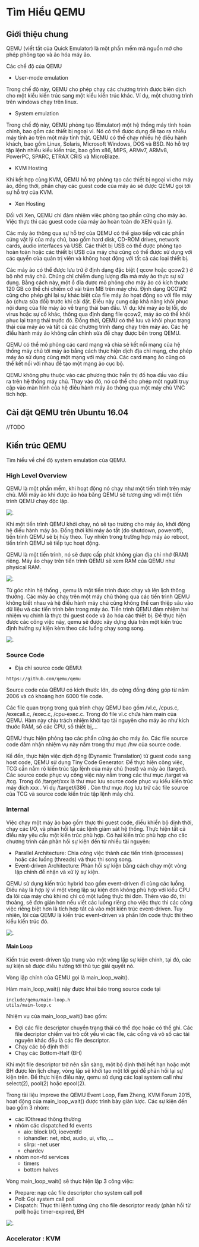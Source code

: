 # Tìm Hiểu QEMU

## Giới thiệu chung

QEMU (viết tắt của Quick Emulator) là một phần mềm mã nguồn mở cho phép phỏng tạo và ảo hóa máy ảo.

Các chế độ của QEMU

* User-mode emulation

Trong chế độ này, QEMU cho phép chạy các chương trình được biên dịch cho một kiểu kiến trúc sang một kiểu kiến trúc khác. Ví dụ, một chương trình trên windows chạy trên linux.

* System emulation

Trong chế độ này, QEMU phỏng tạo (Emulator) một hệ thống máy tính hoàn chỉnh, bao gồm các thiết bị ngoại vi. Nó có thể được dụng để tạo ra nhiều máy tính ảo trên một máy tính thật. QEMU có thể chạy nhiều hệ điều hành khách, bao gồm Linux, Solaris, Microsoft Windows, DOS và BSD. Nó hỗ trợ tập lệnh nhiều kiểu kiến trúc, bao gồm x86, MIPS, ARMv7, ARMv8, PowerPC, SPARC, ETRAX CRIS và MicroBlaze.

* KVM Hosting

Khi kết hợp cùng KVM, QEMU hỗ trợ phỏng tạo các thiết bị ngoại vi cho máy ảo, đồng thời, phần chạy các guest code của máy ảo sẽ được QEMU  gọi tới sự hỗ trợ của KVM.

* Xen Hosting

Đối với Xen, QEMU chỉ đảm nhiệm việc phỏng tạo phần cứng cho máy ảo. Việc thực thi các guest code của máy ảo hoàn toàn do XEN quản lý.


Các máy ảo thông qua sự hỗ trợ của QEMU có thể giao tiếp với các phần cứng vật lý của máy chủ, bao gồm hard disk, CD-ROM drives, network cards, audio interfaces và USB. Các thiết bị USB có thể được phỏng tạo hoàn toàn hoặc các thiết bị USB của máy chủ cũng có thể được sử dụng với các quyền của quản trị viên và không hoạt động với tất cả các loại thiết bị.

Các máy ảo có thể được lưu trữ ở định dạng đặc biệt ( qcow hoặc qcow2 ) ở bộ nhớ máy chủ. Chúng chỉ chiếm dung lượng đĩa mà máy ảo thực sự sử dụng. Bằng cách này, một ổ đĩa được mô phỏng cho máy ảo có kích thước 120 GB có thể chỉ chiếm cỡ vài trăm MB trên máy chủ. Định dạng QCOW2 cũng cho phép ghi lại sự khác biệt của file máy ảo hoạt động so với file máy ảo (chưa sửa đổi) trước khi cài đặt. Điều này cung cấp khả năng khôi phục nội dung của file máy ảo về trạng thái ban đầu. Ví dụ: khi máy ảo bị lỗi, do virus hoặc sự cố khác, thông qua định dạng file qcow2, máy ảo có thể khôi phục lại trạng thái trước đó. Đồng thời, QEMU có thể lưu và khôi phục trạng thái của máy ảo và tất cả các chương trình đang chạy trên máy ảo. Các hệ điều hành máy ảo không cần chỉnh sửa để chạy được bên trong QEMU.

QEMU có thể mô phỏng các card mạng và chia sẻ kết nối mạng của hệ thống máy chủ tới máy ảo bằng cách thực hiện dịch địa chỉ mạng, cho phép máy ảo sử dụng cùng một mạng với máy chủ. Các card mạng ảo cũng có thể kết nối với nhau để tạo một mạng ảo cục bộ.

QEMU không phụ thuộc vào các phương thức hiển thị đồ họa đầu vào đầu ra trên hệ thống máy chủ. Thay vào đó, nó có thể cho phép một người truy cập vào màn hình của hệ điều hành máy ảo thông qua một máy chủ VNC tích hợp.

## Cài đặt QEMU trên Ubuntu 16.04
//TODO
## Kiến trúc QEMU

Tìm hiểu về chế độ system emulation của QEMU.

### High Level Overview

QEMU là một phần mềm, khi hoạt động nó chạy như một tiến trình trên máy chủ. Mỗi máy ảo khi được ảo hóa bằng QEMU sẽ tương ứng với một tiến trình QEMU chạy độc lập.

![.](../src-image/w6_1.PNG)

Khi một tiến trình QEMU khởi chạy, nó sẽ tạo trường cho máy ảo, khởi động hệ điều hành máy ảo. Đồng thời khi máy ảo tắt (do shutdown, poweroff), tiến trình QEMU sẽ bị hủy theo. Tuy nhiên trong trường hợp máy ảo reboot, tiến trình QEMU sẽ tiếp tục hoạt động.

QEMU là một tiến trình, nó sẽ được cấp phát không gian địa chỉ nhớ (RAM) riêng. Máy ảo chạy trên tiến trình QEMU sẽ xem RAM của QEMU như physical RAM.

![.](../src-image/w6_2.PNG)

Từ góc nhìn hệ thống , qemu là một tiến trình được chạy và lên lịch thông thường. Các máy ảo chạy trên một máy chủ thông qua các tiến trình QEMU không biết nhau và hệ điều hành máy chủ cũng không thể can thiệp sâu vào dữ liệu và các tiến trình bên trong máy ảo. Tiến trình QEMU đảm nhiệm hai nhiệm vụ chính là thực thi guest code và ảo hóa các thiết bị. Để thực hiện được các công việc này, qemu sẽ được xây dựng dựa trên một kiến trúc định hướng sự kiện kèm theo các luồng chạy song song.

![.]()

### Source Code
* Địa chỉ source code QEMU:
```
https://github.com/qemu/qemu
```
Source code của QEMU có kích thước lớn, do cộng đồng đóng góp từ năm 2006 và có khoảng hơn 6000 file code. 

Các file quan trọng trong quá trình chạy QEMU bao gồm /vl.c, /cpus.c, /execall.c, /exec.c, /cpu-exec.c. Trong đó file vl.c chứa hàm main của QEMU. Hàm này chịu trách nhiệm khởi tạo tài nguyên cho máy ảo như kích thước RAM, số các CPU, số thiết bị,... 

QEMU thực hiện phỏng tạo các phần cứng ảo cho máy ảo. Các file source code đảm nhận nhiệm vụ này nằm trong thư mục /hw của source code.

Kế đến, thực hiện việc dịch động (Dynamic Translation) từ guest code sang host code, QEMU sử dụng Tiny Code Generator. Để thực hiện công việc, TCG cần nắm rõ kiến trúc tập lệnh của máy chủ (host) và máy ảo (target). Các source code phục vụ công việc này nằm trong các thư mục /target và /tcg. Trong đó /target/xxx là thư mục lưu source code phục vụ kiểu kiến trúc máy đích xxx . Ví dụ /target/i386 . Còn thư mục /tcg lưu trữ các file source của TCG và source code kiến trúc tập lệnh máy chủ. 


### Internal
Việc chạy một máy ảo bao gồm thực thi guest code, điều khiển bộ định thời, chạy các I/O, và phản hồi lại các lệnh giám sát hệ thống. Thực hiện tất cả điều này yêu cầu một kiến trúc phù hợp. Có hai kiến trúc phù hợp cho câc chương trình cần phản hồi sự kiện đến từ nhiều tài nguyên:

* Parallel Architecture: Chia công việc thành các tiến trình (processes) hoặc các luồng (threads) và thực thi song song.
* Event-driven Architecture: Phản hồi sự kiện bằng cách chạy một vòng lặp chính để nhận và xử lý sự kiện.

QEMU sử dụng kiến trúc hybrid bao gồm event-driven đi cùng các luồng. Điều này là hợp lý vì một vòng lặp sự kiện đơn không phù hợp với kiểu CPU đa lõi của máy chủ khi nó chỉ có một luồng thực thi đơn. Thêm vào đó, thi thoảng, sẽ đơn giản hơn nếu viết các luồng riêng cho việc thực thi các công việc riêng biệt hơn là tích hợp tất cả vào một kiến trúc event-driven. Tuy nhiên, lõi của QEMU là kiến trúc event-driven và phần lớn code thực thi theo kiểu kiến trúc đó.

![.]()

#### Main Loop

Kiến trúc event-driven tập trung vào một vòng lặp sự kiện chính, tại đó, các sự kiện sẽ được điều hướng tới thủ tục giải quyết nó.

Vòng lặp chính của QEMU gọi là main_loop_wait().

Hàm main_loop_wait() này được khai báo trong source code tại
```
include/qemu/main-loop.h
utils/main-loop.c
```

Nhiệm vụ của main_loop_wait() bao gồm:

* Đợi các file descriptor chuyển trạng thái có thể đọc hoặc có thể ghi. Các file decriptor chiếm vai trò cốt yếu vì các file, các cổng và vô số các tài nguyên khác đều là các file descriptor. 
* Chạy các bộ định thời
* Chạy các Bottom-Half (BH)

Khi một file descriptor trở nên sẵn sàng, một bộ định thời hết hạn hoặc một BH được lên lịch chạy, vòng lặp sẽ khởi tạo một lời gọi để phản hồi lại sự kiện trên. Để thực hiện điều này, qemu sử dụng các loại system call như select(2), pool(2) hoặc epool(2).


Trong tài liệu Improve the QEMU Event Loop, Fam Zheng, KVM Forum 2015, hoạt động của main_loop_wait() được trình bày giản lược. Các sự kiện đến bao gồm 3 nhóm:

* các IOthread thông thường
* nhóm các dispatched fd events
  * aio: block I/O, ioeventfd
  * iohandler: net, nbd, audio, ui, vfio, ... 
  * slirp: -net user 
  * chardev
* nhóm non-fd services
  * timers
  * bottom halves
  
Vòng main_loop_wait() sẽ thực hiện lặp 3 công việc:

* Prepare: nạp các file descriptor cho system call poll
* Poll: Gọi system call poll
* Dispatch: Thực thi lệnh tương ứng cho file descriptor ready (phản hồi từ poll) hoặc timer-expired, BH 

![.](../src-image/w6_3.PNG)


### Accelerator : KVM




